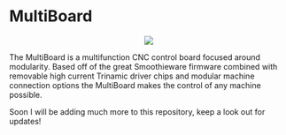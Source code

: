 # MultiBoard



<p align="center">
  <img src="https://github.com/GorillaMachines/MultiBoard/blob/master/Images/Controlboard.png?raw=true">
  </p>


The MultiBoard is a multifunction CNC control board focused around modularity. Based off of the great Smoothieware firmware combined with
removable high current Trinamic driver chips and modular machine connection options the MultiBoard makes the control of any machine possible. 

Soon I will be adding much more to this repository, keep a look out for updates! 
